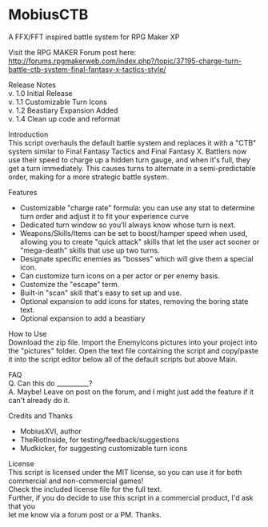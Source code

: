 ﻿# MobiusCTB
A FFX/FFT inspired battle system for RPG Maker XP

Visit the RPG MAKER Forum post here:  
http://forums.rpgmakerweb.com/index.php?/topic/37195-charge-turn-battle-ctb-system-final-fantasy-x-tactics-style/
 
Release Notes  
v. 1.0    Initial Release  
v. 1.1    Customizable Turn Icons  
v. 1.2    Beastiary Expansion Added  
v. 1.4    Clean up code and reformat  
  
Introduction  
This script overhauls the default battle system and replaces it with a "CTB" system similar to Final Fantasy Tactics and Final Fantasy X. 
Battlers now use their speed to charge up a hidden turn gauge, and when it's full, they get a turn immediately. 
This causes turns to alternate in a semi-predictable order, making for a more strategic battle system. 
 
Features  
- Customizable "charge rate" formula: you can use any stat to determine turn order and adjust it to fit your experience curve 
- Dedicated turn window so you'll always know whose turn is next. 
- Weapons/Skills/Items can be set to boost/hamper speed when used, allowing you to create "quick attack" skills that let the user act sooner or "mega-death" skills that use up two turns. 
- Designate specific enemies as "bosses" which will give them a special icon. 
- Can customize turn icons on a per actor or per enemy basis. 
- Customize the "escape" term. 
- Built-in "scan" skill that's easy to set up and use. 
- Optional expansion to add icons for states, removing the boring state text.
- Optional expansion to add a beastiary 
 
How to Use  
Download the zip file. Import the EnemyIcons pictures into your project into the "pictures" folder. 
Open the text file containing the script and copy/paste it into the script editor below all of the default scripts but above Main. 
 
FAQ  
Q. Can this do __________?  
A. Maybe! Leave on post on the forum, and I might just add the feature if it can't already do it. 
  
Credits and Thanks  
- MobiusXVI, author  
- TheRiotInside, for testing/feedback/suggestions  
- Mudkicker, for suggesting customizable turn icons  
 
License  
This script is licensed under the MIT license, so you can use it for both commercial and non-commercial games!  
Check the included license file for the full text.  
Further, if you do decide to use this script in a commercial product, I'd ask that you   
let me know via a forum post or a PM. Thanks.  
